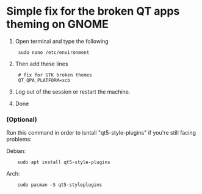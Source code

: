 <h1>Simple fix for the broken QT apps theming on GNOME</h1>

1. Open terminal and type the following

        sudo nano /etc/environment

2. Then add these lines

        # fix for GTK broken themes
        QT_QPA_PLATFORM=xcb

3. Log out of the session or restart the machine.

4. Done

<h3>(Optional)</h3> 

Run this command in order to isntall "qt5-style-plugins" if you're still facing problems:

Debian:

        sudo apt install qt5-style-plugins

Arch:

        sudo pacman -S qt5-styleplugins